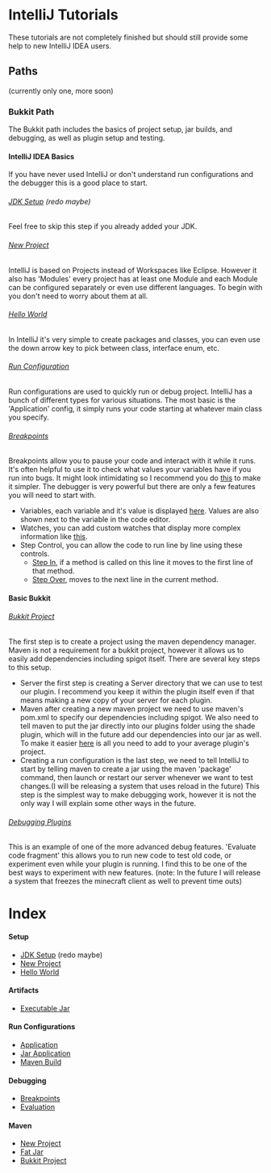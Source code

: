 # IntelliJ Tutorials
These tutorials are not completely finished but should still provide some help to new IntelliJ IDEA users.

## Paths
(currently only one, more soon)
### Bukkit Path
The Bukkit path includes the basics of project setup, jar builds, and debugging, as well as plugin setup and testing.

#### IntelliJ IDEA Basics
If you have never used IntelliJ or don't understand run configurations and the debugger this is a good place to start.
###### [JDK Setup](https://goo.gl/aM42h8) (redo maybe)
Feel free to skip this step if you already added your JDK.
###### [New Project](https://goo.gl/t9FjKP)
IntelliJ is based on Projects instead of Workspaces like Eclipse. However it also has 'Modules' every project has at least one Module and each Module can be configured separately or even use different languages. To begin with you don't need to worry about them at all.
###### [Hello World](https://goo.gl/dTPA31)
In IntelliJ it's very simple to create packages and classes, you can even use the down arrow key to pick between class, interface enum, etc.
###### [Run Configuration](https://goo.gl/9VBqRG)
Run configurations are used to quickly run or debug project.
IntelliJ has a bunch of different types for various situations. The most basic is the 'Application' config, it simply runs your code starting at whatever main class you specify.
###### [Breakpoints](https://goo.gl/LZ2GGr)
Breakpoints allow you to pause your code and interact with it while it runs. It's often helpful to use it to check what values your variables have if you run into bugs. It might look intimidating so I recommend you do [this](https://goo.gl/LjvrAh) to make it simpler. The debugger is very powerful but there are only a few features you will need to start with.
- Variables, each variable and it's value is displayed [here](https://goo.gl/q47RzV). Values are also shown next to the variable in the code editor.
- Watches, you can add custom watches that display more complex information like [this](https://goo.gl/J2LtaC).
- Step Control, you can allow the code to run line by line using these controls.
	- [Step In](https://goo.gl/oTu3PC), if a method is called on this line it moves to the first line of that method. 
	- [Step Over](https://goo.gl/No8hDk), moves to the next line in the current method.


#### Basic Bukkit
###### [Bukkit Project](https://goo.gl/URsDsm)
The first step is to create a project using the maven dependency manager. Maven is not a requirement for a bukkit project, however it allows us to easily add dependencies including spigot itself. There are several key steps to this setup.
- Server the first step is creating a Server directory that we can use to test our plugin. I recommend you keep it within the plugin itself even if that means making a new copy of your server for each plugin. 
- Maven after creating a new maven project we need to use maven's pom.xml to specify our dependencies including spigot. We also need to tell maven to put the jar directly into our plugins folder using the shade plugin, which will in the future add our dependencies into our jar as well. To make it easier [here](https://gist.github.com/Exerosis/89cade862d386ef1b476e158b3ad208d) is all you need to add to your average plugin's project.
- Creating a run configuration is the last step, we need to tell IntelliJ to start by telling maven to create a jar using the maven 'package' command, then launch or restart our server whenever we want to test changes.(I will be releasing a system that uses reload in the future) This step is the simplest way to make debugging work, however it is not the only way I will explain some other ways in the future.
###### [Debugging Plugins](https://goo.gl/Gz1Bz6)
This is an example of one of the more advanced debug features. 'Evaluate code fragment' this allows you to run new code to test old code, or experiment even while your plugin is running. I find this to be one of the best ways to experiment with new features. (note: In the future I will release a system that freezes the minecraft client as well to prevent time outs)


# Index
#### Setup
- [JDK Setup](https://goo.gl/aM42h8) (redo maybe)
- [New Project](https://goo.gl/t9FjKP)
- [Hello World](https://goo.gl/dTPA31)

#### Artifacts
- [Executable Jar](https://goo.gl/jexs8q)

#### Run Configurations
- [Application](https://goo.gl/9VBqRG)
- [Jar Application](https://goo.gl/zDWYQG)
- [Maven Build](https://goo.gl/ufYndg)

#### Debugging
- [Breakpoints](https://goo.gl/LZ2GGr)
- [Evaluation](https://goo.gl/Gz1Bz6)

#### Maven
- [New Project](https://goo.gl/BEZ1qD)
- [Fat Jar](https://goo.gl/C8tZLu)
- [Bukkit Project](https://goo.gl/URsDsm)


